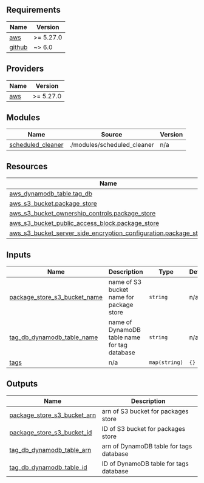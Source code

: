 <!-- BEGIN_TF_DOCS -->
## Requirements

| Name | Version |
|------|---------|
| <a name="requirement_aws"></a> [aws](#requirement\_aws) | >= 5.27.0 |
| <a name="requirement_github"></a> [github](#requirement\_github) | ~> 6.0 |

## Providers

| Name | Version |
|------|---------|
| <a name="provider_aws"></a> [aws](#provider\_aws) | >= 5.27.0 |

## Modules

| Name | Source | Version |
|------|--------|---------|
| <a name="module_scheduled_cleaner"></a> [scheduled\_cleaner](#module\_scheduled\_cleaner) | ./modules/scheduled_cleaner | n/a |

## Resources

| Name | Type |
|------|------|
| [aws_dynamodb_table.tag_db](https://registry.terraform.io/providers/hashicorp/aws/latest/docs/resources/dynamodb_table) | resource |
| [aws_s3_bucket.package_store](https://registry.terraform.io/providers/hashicorp/aws/latest/docs/resources/s3_bucket) | resource |
| [aws_s3_bucket_ownership_controls.package_store](https://registry.terraform.io/providers/hashicorp/aws/latest/docs/resources/s3_bucket_ownership_controls) | resource |
| [aws_s3_bucket_public_access_block.package_store](https://registry.terraform.io/providers/hashicorp/aws/latest/docs/resources/s3_bucket_public_access_block) | resource |
| [aws_s3_bucket_server_side_encryption_configuration.package_store](https://registry.terraform.io/providers/hashicorp/aws/latest/docs/resources/s3_bucket_server_side_encryption_configuration) | resource |

## Inputs

| Name | Description | Type | Default | Required |
|------|-------------|------|---------|:--------:|
| <a name="input_package_store_s3_bucket_name"></a> [package\_store\_s3\_bucket\_name](#input\_package\_store\_s3\_bucket\_name) | name of S3 bucket name for package store | `string` | n/a | yes |
| <a name="input_tag_db_dynamodb_table_name"></a> [tag\_db\_dynamodb\_table\_name](#input\_tag\_db\_dynamodb\_table\_name) | name of DynamoDB table name for tag database | `string` | n/a | yes |
| <a name="input_tags"></a> [tags](#input\_tags) | n/a | `map(string)` | `{}` | no |

## Outputs

| Name | Description |
|------|-------------|
| <a name="output_package_store_s3_bucket_arn"></a> [package\_store\_s3\_bucket\_arn](#output\_package\_store\_s3\_bucket\_arn) | arn of S3 bucket for packages store |
| <a name="output_package_store_s3_bucket_id"></a> [package\_store\_s3\_bucket\_id](#output\_package\_store\_s3\_bucket\_id) | ID of S3 bucket for packages store |
| <a name="output_tag_db_dynamodb_table_arn"></a> [tag\_db\_dynamodb\_table\_arn](#output\_tag\_db\_dynamodb\_table\_arn) | arn of DynamoDB table for tags database |
| <a name="output_tag_db_dynamodb_table_id"></a> [tag\_db\_dynamodb\_table\_id](#output\_tag\_db\_dynamodb\_table\_id) | ID of DynamoDB table for tags database |
<!-- END_TF_DOCS -->